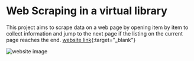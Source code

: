 # Web Scraping in a virtual library

This project aims to scrape data on a web page by opening item by item to collect information and jump to the next page if the listing on the current page reaches the end. [website link](https://books.toscrape.com){:target="_blank"}

![website image](https://toscrape.com/img/books.png)
